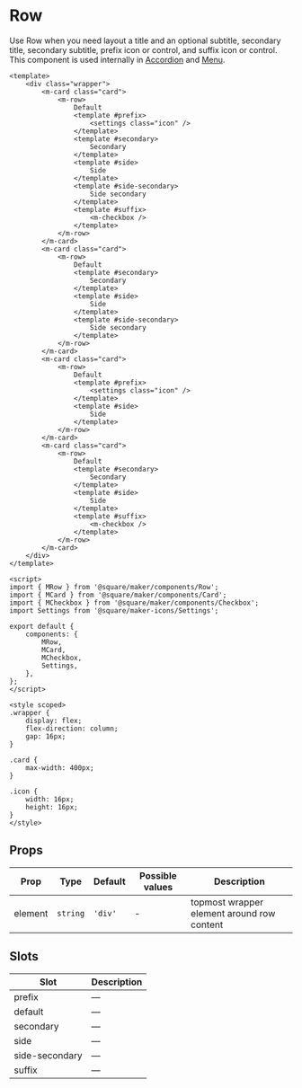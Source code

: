 # Row

Use Row when you need layout a title and an optional subtitle, secondary title, secondary subtitle, prefix icon or control, and suffix icon or control. This component is used internally in [Accordion](#/Accordion) and [Menu](#/Menu).

```vue
<template>
	<div class="wrapper">
		<m-card class="card">
			<m-row>
				Default
				<template #prefix>
					<settings class="icon" />
				</template>
				<template #secondary>
					Secondary
				</template>
				<template #side>
					Side
				</template>
				<template #side-secondary>
					Side secondary
				</template>
				<template #suffix>
					<m-checkbox />
				</template>
			</m-row>
		</m-card>
		<m-card class="card">
			<m-row>
				Default
				<template #secondary>
					Secondary
				</template>
				<template #side>
					Side
				</template>
				<template #side-secondary>
					Side secondary
				</template>
			</m-row>
		</m-card>
		<m-card class="card">
			<m-row>
				Default
				<template #prefix>
					<settings class="icon" />
				</template>
				<template #side>
					Side
				</template>
			</m-row>
		</m-card>
		<m-card class="card">
			<m-row>
				Default
				<template #secondary>
					Secondary
				</template>
				<template #side>
					Side
				</template>
				<template #suffix>
					<m-checkbox />
				</template>
			</m-row>
		</m-card>
	</div>
</template>

<script>
import { MRow } from '@square/maker/components/Row';
import { MCard } from '@square/maker/components/Card';
import { MCheckbox } from '@square/maker/components/Checkbox';
import Settings from '@square/maker-icons/Settings';

export default {
	components: {
		MRow,
		MCard,
		MCheckbox,
		Settings,
	},
};
</script>

<style scoped>
.wrapper {
	display: flex;
	flex-direction: column;
	gap: 16px;
}

.card {
	max-width: 400px;
}

.icon {
	width: 16px;
	height: 16px;
}
</style>
```

<!-- api-tables:start -->
## Props

| Prop    | Type     | Default | Possible values | Description                                |
| ------- | -------- | ------- | --------------- | ------------------------------------------ |
| element | `string` | `'div'` | -               | topmost wrapper element around row content |


## Slots

| Slot           | Description |
| -------------- | ----------- |
| prefix         | —           |
| default        | —           |
| secondary      | —           |
| side           | —           |
| side-secondary | —           |
| suffix         | —           |
<!-- api-tables:end -->
